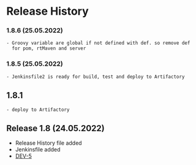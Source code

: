 # Release History


### 1.8.6 (25.05.2022)
    - Groovy variable are global if not defined with def. so remove def 
      for pom, rtMaven and server 
### 1.8.5 (25.05.2022)
    - Jenkinsfile2 is ready for build, test and deploy to Artifactory 

## 1.8.1
    - deploy to Artifactory

## Release 1.8 (24.05.2022)
   - Release History file added
   - Jenkinsfile added
   - [DEV-5](https://mohamed-ali-mbarek.atlassian.net/browse/DEV-5)
